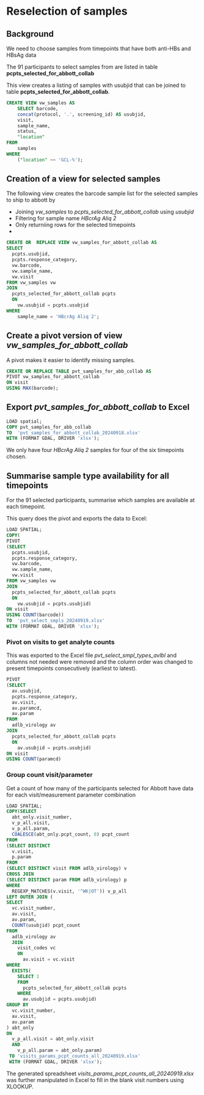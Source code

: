 # Reselection of samples

## Background

We need to choose samples from timepoints that have both anti-HBs and HBsAg data

The 91 participants to select samples from are listed in table __pcpts_selected_for_abbott_collab__

This view creates a listing of samples with usubjid that can be joined to table __pcpts_selected_for_abbott_collab__.

```sql
CREATE VIEW vw_samples AS 
    SELECT barcode, 
    concat(protocol, '.', screening_id) AS usubjid, 
    visit, 
    sample_name, 
    status, 
    "location" 
FROM 
    samples 
WHERE 
    ("location" ~~ 'GCL-%');
```

## Creation of a view for selected samples

The following view creates the barcode sample list for the selected samples to ship to abbott by

- Joining  _vw_samples_ to _pcpts_selected_for_abbott_collab_ using _usubjid_
- Filtering for sample name _HBcrAg Aliq 2_
- Only returniing rows for the selected timepoints
- 
```sql
CREATE OR  REPLACE VIEW vw_samples_for_abbott_collab AS
SELECT
  pcpts.usubjid,
  pcpts.response_category,
  vw.barcode,
  vw.sample_name,
  vw.visit   
FROM vw_samples vw
JOIN 
  pcpts_selected_for_abbott_collab pcpts
  ON 
    vw.usubjid = pcpts.usubjid
WHERE
    sample_name = 'HBcrAg Aliq 2';
```

## Create a pivot version of view _vw_samples_for_abbott_collab_

A pivot makes it easier to identify missing samples.

```sql
CREATE OR REPLACE TABLE pvt_samples_for_abb_collab AS 
PIVOT vw_samples_for_abbott_collab
ON visit
USING MAX(barcode);
```

## Export _pvt_samples_for_abbott_collab_ to Excel

```sql
LOAD spatial;
COPY pvt_samples_for_abb_collab 
TO  'pvt_samples_for_abbott_collab_20240918.xlsx' 
WITH (FORMAT GDAL, DRIVER 'xlsx');
```

We only have four _HBcrAg Aliq 2_ samples for four of the six timepoints chosen.

## Summarise sample type availability for all timepoints 

For the 91 selected participants, summarise which samples are available at each timepoint.

This query does the pivot and exports the data to Excel:

```sql
LOAD SPATIAL;
COPY(
PIVOT 
(SELECT
  pcpts.usubjid,
  pcpts.response_category,
  vw.barcode,
  vw.sample_name,
  vw.visit   
FROM vw_samples vw
JOIN 
  pcpts_selected_for_abbott_collab pcpts
  ON 
    vw.usubjid = pcpts.usubjid)
ON visit
USING COUNT(barcode))
TO  'pvt_select_smpls_20240919.xlsx' 
WITH (FORMAT GDAL, DRIVER 'xlsx');
```

### Pivot on visits to get analyte counts

This was exported to the Excel file _pvt_select_smpl_types_avlbl_ and columns not needed were removed and the column order was changed to present timepoints consecutively (earliest to latest).

```sql
PIVOT
(SELECT 
  av.usubjid,
  pcpts.response_category,
  av.visit,
  av.paramcd,
  av.param
FROM 
  adlb_virology av
JOIN 
  pcpts_selected_for_abbott_collab pcpts
  ON 
    av.usubjid = pcpts.usubjid)
ON visit
USING COUNT(paramcd)
```

### Group count visit/parameter

Get a count of how many of the participants selected for Abbott have data for each visit/measurement parameter combination

```sql
LOAD SPATIAL;
COPY(SELECT 
  abt_only.visit_number,
  v_p_all.visit,
  v_p_all.param,
  COALESCE(abt_only.pcpt_count, 0) pcpt_count
FROM
(SELECT DISTINCT
  v.visit,
  p.param
FROM
(SELECT DISTINCT visit FROM adlb_virology) v 
CROSS JOIN 
(SELECT DISTINCT param FROM adlb_virology) p
WHERE 
  REGEXP_MATCHES(v.visit, '^WK|OT')) v_p_all
LEFT OUTER JOIN (
SELECT
  vc.visit_number,
  av.visit,
  av.param,
  COUNT(usubjid) pcpt_count
FROM 
  adlb_virology av
  JOIN 
    visit_codes vc
    ON 
      av.visit = vc.visit  
WHERE 
  EXISTS(
    SELECT 1
    FROM 
      pcpts_selected_for_abbott_collab pcpts
    WHERE 
      av.usubjid = pcpts.usubjid)
GROUP BY 
  vc.visit_number,
  av.visit,
  av.param
) abt_only
ON 
  v_p_all.visit = abt_only.visit 
  AND 
    v_p_all.param = abt_only.param)
 TO 'visits_params_pcpt_counts_all_20240919.xlsx'
 WITH (FORMAT GDAL, DRIVER 'xlsx');
```

The generated spreadsheet _visits_params_pcpt_counts_all_20240919.xlsx_ was further manipulated in Excel to fill in the blank visit numbers using XLOOKUP.

